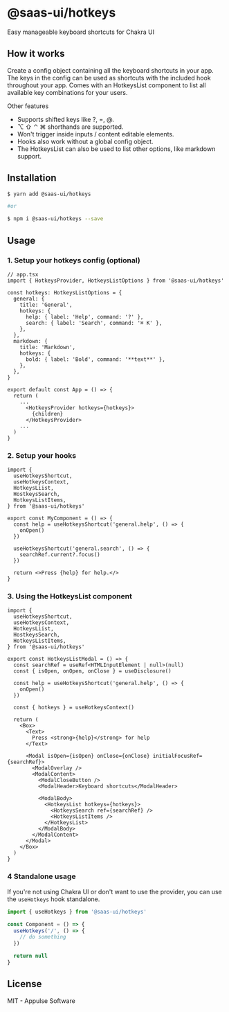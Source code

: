 # @saas-ui/hotkeys

Easy manageable keyboard shortcuts for Chakra UI

## How it works

Create a config object containing all the keyboard shortcuts in your app. The keys in the config can be used as shortcuts with the included hook throughout your app. Comes with an HotkeysList component to list all available key combinations for your users.

Other features

- Supports shifted keys like ?, =, @.
- ⌥ ⇧ ⌃ ⌘ shorthands are supported.
- Won't trigger inside inputs / content editable elements.
- Hooks also work without a global config object.
- The HotkeysList can also be used to list other options, like markdown support.

## Installation

```sh
$ yarn add @saas-ui/hotkeys

#or

$ npm i @saas-ui/hotkeys --save
```

## Usage

### 1. Setup your hotkeys config (optional)

```tsx
// app.tsx
import { HotkeysProvider, HotkeysListOptions } from '@saas-ui/hotkeys'

const hotkeys: HotkeysListOptions = {
  general: {
    title: 'General',
    hotkeys: {
      help: { label: 'Help', command: '?' },
      search: { label: 'Search', command: '⌘ K' },
    },
  },
  markdown: {
    title: 'Markdown',
    hotkeys: {
      bold: { label: 'Bold', command: '**text**' },
    },
  },
}

export default const App = () => {
  return (
    ...
      <HotkeysProvider hotkeys={hotkeys}>
        {children}
      </HotkeysProvider>
    ...
  )
}
```

### 2. Setup your hooks

```tsx
import {
  useHotkeysShortcut,
  useHotkeysContext,
  HotkeysLiist,
  HostkeysSearch,
  HotkeysListItems,
} from '@saas-ui/hotkeys'

export const MyComponent = () => {
  const help = useHotkeysShortcut('general.help', () => {
    onOpen()
  })

  useHotkeysShortcut('general.search', () => {
    searchRef.current?.focus()
  })

  return <>Press {help} for help.</>
}
```

### 3. Using the HotkeysList component

```tsx
import {
  useHotkeysShortcut,
  useHotkeysContext,
  HotkeysLiist,
  HostkeysSearch,
  HotkeysListItems,
} from '@saas-ui/hotkeys'

export const HotkeysListModal = () => {
  const searchRef = useRef<HTMLInputElement | null>(null)
  const { isOpen, onOpen, onClose } = useDisclosure()

  const help = useHotkeysShortcut('general.help', () => {
    onOpen()
  })

  const { hotkeys } = useHotkeysContext()

  return (
    <Box>
      <Text>
        Press <strong>{help}</strong> for help
      </Text>

      <Modal isOpen={isOpen} onClose={onClose} initialFocusRef={searchRef}>
        <ModalOverlay />
        <ModalContent>
          <ModalCloseButton />
          <ModalHeader>Keyboard shortcuts</ModalHeader>

          <ModalBody>
            <HotkeysList hotkeys={hotkeys}>
              <HotkeysSearch ref={searchRef} />
              <HotkeysListItems />
            </HotkeysList>
          </ModalBody>
        </ModalContent>
      </Modal>
    </Box>
  )
}
```

### 4 Standalone usage

If you're not using Chakra UI or don't want to use the provider, you can use the `useHotkeys` hook standalone.

```jsx
import { useHotkeys } from '@saas-ui/hotkeys'

const Component = () => {
  useHotkeys('/', () => {
    // do something
  })

  return null
}
```

## License

MIT - Appulse Software
